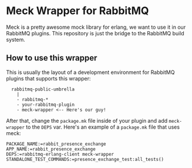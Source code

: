# Meck Wrapper for RabbitMQ

Meck is a pretty awesome mock library for erlang, we want to use it in
our RabbitMQ plugins. This repository is just the bridge to the
RabbitMQ build system.

## How to use this wrapper

This is usually the layout of a development environment for RabbitMQ
plugins that supports this wrapper:

```
  rabbitmq-public-umbrella
    |
    - rabbitmq-*
    - your-rabbitmq-plugin
    - meck-wrapper <-- Here's our guy!
```

After that, change the `package.mk` file inside of your plugin and add
`meck-wrapper` to the `DEPS` var. Here's an example of a `package.mk`
file that uses meck:

```
PACKAGE_NAME:=rabbit_presence_exchange
APP_NAME:=rabbit_presence_exchange
DEPS:=rabbitmq-erlang-client meck-wrapper
STANDALONE_TEST_COMMANDS:=presence_exchange_test:all_tests()
```
